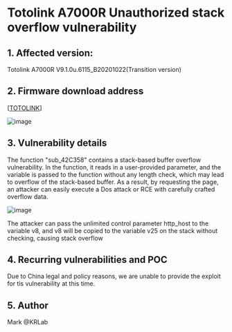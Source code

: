 # Totolink A7000R Unauthorized stack overflow vulnerability

## 1. Affected version:

Totolink A7000R V9.1.0u.6115_B20201022(Transition version)

## 2. Firmware download address

[[TOTOLINK](https://www.totolink.net/home/menu/detail/menu_listtpl/download/id/171/ids/36.html)]

![image](https://user-images.githubusercontent.com/73413552/221508209-a9151b8d-7e9d-4cee-9629-d6f960796e95.png)


## 3. Vulnerability details

The function "sub_42C358" contains a stack-based buffer overflow vulnerability. In the function, it reads in a user-provided parameter, and the variable is passed to the function without any length check, which may lead to overflow of the stack-based buffer. As a result, by requesting the page, an attacker can easily execute a Dos attack or RCE with carefully crafted overflow data.

![image](https://user-images.githubusercontent.com/73413552/221508254-20d8ad6b-8cca-4b70-9eab-8a6189f695e3.png)

The attacker can pass the unlimited control parameter http_host to the variable v8, and v8 will be copied to the variable v25 on the stack without checking, causing stack overflow

## 4. Recurring vulnerabilities and POC

Due to China legal and policy reasons, we are unable to provide the exploit for tis vulnerability at this time.

## 5. Author

Mark @KRLab
